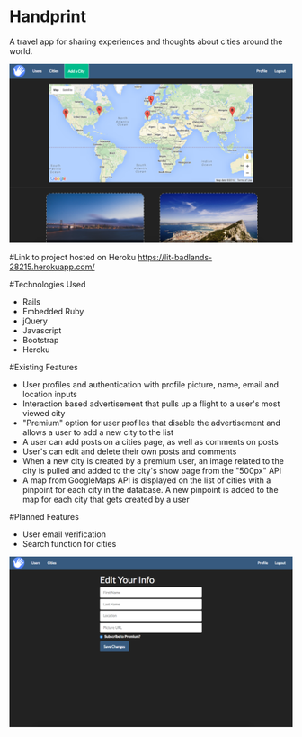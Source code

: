 # Handprint
A travel app for sharing experiences and thoughts about cities around the world.

![Alt text](https://github.com/Two-watch-boy/project_vagabond/blob/master/citiesScreenshot.png "Cities Screenshot")

#Link to project hosted on Heroku
https://lit-badlands-28215.herokuapp.com/

#Technologies Used
* Rails
* Embedded Ruby
* jQuery
* Javascript
* Bootstrap
* Heroku

#Existing Features
* User profiles and authentication with profile picture, name, email and location inputs
* Interaction based advertisement that pulls up a flight to a user's
most viewed city
* "Premium" option for user profiles that disable the advertisement and allows a
user to add a new city to the list
* A user can add posts on a cities page, as well as comments on posts
* User's can edit and delete their own posts and comments
* When a new city is created by a premium user, an image related to the city is
pulled and added to the city's show page from the "500px" API
* A map from GoogleMaps API is displayed on the list of cities with a pinpoint for
each city in the database. A new pinpoint is added to the map for each city that
gets created by a user

#Planned Features
* User email verification
* Search function for cities

![Alt text](https://github.com/Two-watch-boy/project_vagabond/blob/master/editScreenshot.png "Edit Screenshot")
